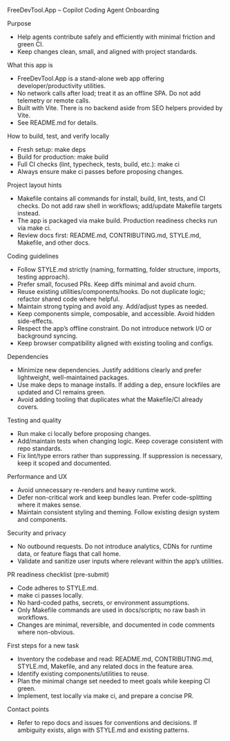 FreeDevTool.App – Copilot Coding Agent Onboarding

Purpose
- Help agents contribute safely and efficiently with minimal friction and green CI.
- Keep changes clean, small, and aligned with project standards.

What this app is
- FreeDevTool.App is a stand-alone web app offering developer/productivity utilities.
- No network calls after load; treat it as an offline SPA. Do not add telemetry or remote calls.
- Built with Vite. There is no backend aside from SEO helpers provided by Vite.
- See README.md for details.

How to build, test, and verify locally
- Fresh setup: make deps
- Build for production: make build
- Full CI checks (lint, typecheck, tests, build, etc.): make ci
- Always ensure make ci passes before proposing changes.

Project layout hints
- Makefile contains all commands for install, build, lint, tests, and CI checks. Do not add raw shell in workflows; add/update Makefile targets instead.
- The app is packaged via make build. Production readiness checks run via make ci.
- Review docs first: README.md, CONTRIBUTING.md, STYLE.md, Makefile, and other docs.

Coding guidelines
- Follow STYLE.md strictly (naming, formatting, folder structure, imports, testing approach).
- Prefer small, focused PRs. Keep diffs minimal and avoid churn.
- Reuse existing utilities/components/hooks. Do not duplicate logic; refactor shared code where helpful.
- Maintain strong typing and avoid any. Add/adjust types as needed.
- Keep components simple, composable, and accessible. Avoid hidden side-effects.
- Respect the app’s offline constraint. Do not introduce network I/O or background syncing.
- Keep browser compatibility aligned with existing tooling and configs.

Dependencies
- Minimize new dependencies. Justify additions clearly and prefer lightweight, well-maintained packages.
- Use make deps to manage installs. If adding a dep, ensure lockfiles are updated and CI remains green.
- Avoid adding tooling that duplicates what the Makefile/CI already covers.

Testing and quality
- Run make ci locally before proposing changes.
- Add/maintain tests when changing logic. Keep coverage consistent with repo standards.
- Fix lint/type errors rather than suppressing. If suppression is necessary, keep it scoped and documented.

Performance and UX
- Avoid unnecessary re-renders and heavy runtime work.
- Defer non-critical work and keep bundles lean. Prefer code-splitting where it makes sense.
- Maintain consistent styling and theming. Follow existing design system and components.

Security and privacy
- No outbound requests. Do not introduce analytics, CDNs for runtime data, or feature flags that call home.
- Validate and sanitize user inputs where relevant within the app’s utilities.

PR readiness checklist (pre-submit)
- Code adheres to STYLE.md.
- make ci passes locally.
- No hard-coded paths, secrets, or environment assumptions.
- Only Makefile commands are used in docs/scripts; no raw bash in workflows.
- Changes are minimal, reversible, and documented in code comments where non-obvious.

First steps for a new task
- Inventory the codebase and read: README.md, CONTRIBUTING.md, STYLE.md, Makefile, and any related docs in the feature area.
- Identify existing components/utilities to reuse.
- Plan the minimal change set needed to meet goals while keeping CI green.
- Implement, test locally via make ci, and prepare a concise PR.

Contact points
- Refer to repo docs and issues for conventions and decisions. If ambiguity exists, align with STYLE.md and existing patterns.

